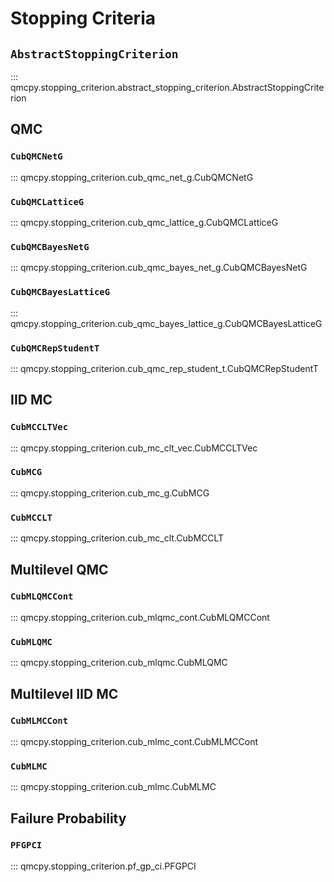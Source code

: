 # Stopping Criteria

## `AbstractStoppingCriterion`

::: qmcpy.stopping_criterion.abstract_stopping_criterion.AbstractStoppingCriterion

## QMC

### `CubQMCNetG`

::: qmcpy.stopping_criterion.cub_qmc_net_g.CubQMCNetG

### `CubQMCLatticeG`

::: qmcpy.stopping_criterion.cub_qmc_lattice_g.CubQMCLatticeG

### `CubQMCBayesNetG`

::: qmcpy.stopping_criterion.cub_qmc_bayes_net_g.CubQMCBayesNetG

### `CubQMCBayesLatticeG`

::: qmcpy.stopping_criterion.cub_qmc_bayes_lattice_g.CubQMCBayesLatticeG

### `CubQMCRepStudentT`

::: qmcpy.stopping_criterion.cub_qmc_rep_student_t.CubQMCRepStudentT

## IID MC

### `CubMCCLTVec`

::: qmcpy.stopping_criterion.cub_mc_clt_vec.CubMCCLTVec

### `CubMCG`

::: qmcpy.stopping_criterion.cub_mc_g.CubMCG

### `CubMCCLT`

::: qmcpy.stopping_criterion.cub_mc_clt.CubMCCLT

## Multilevel QMC

### `CubMLQMCCont`

::: qmcpy.stopping_criterion.cub_mlqmc_cont.CubMLQMCCont

### `CubMLQMC`

::: qmcpy.stopping_criterion.cub_mlqmc.CubMLQMC

## Multilevel IID MC

### `CubMLMCCont`

::: qmcpy.stopping_criterion.cub_mlmc_cont.CubMLMCCont

### `CubMLMC`

::: qmcpy.stopping_criterion.cub_mlmc.CubMLMC

## Failure Probability

### `PFGPCI`

::: qmcpy.stopping_criterion.pf_gp_ci.PFGPCI
